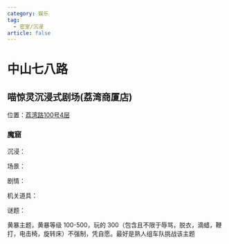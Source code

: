 ```yaml
---
category: 娱乐
tag:
  - 密室/沉浸
article: false
---
```


# 中山七八路

## 喵惊灵沉浸式剧场(荔湾商厦店)

<span class="icon iconfont icon-locate"></span> 位置：<a href="https://ditu.amap.com/place/B0H3YC71BS" target="_blank">荔湾路100号4层</a>

### 魔窟

<div><p>沉浸：<el-rate model-value="5" disabled /></p></div>

<div><p>场景：<el-rate model-value="4" disabled /></p></div>

<div><p>剧情：<el-rate model-value="4" disabled /></p></div>

<div><p>机关道具：<el-rate model-value="3.5" disabled /></p></div>

<div><p>谜题：<el-rate model-value="1" disabled /></p></div>

黄暴主题，黄暴等级 100-500，玩的 300（包含且不限于辱骂，脱衣，滴蜡，鞭打，电击椅，旋转床）不强制，凭自愿。最好是熟人组车队挑战该主题